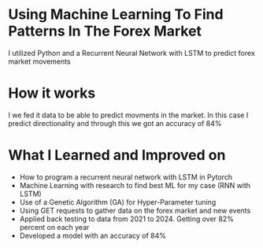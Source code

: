 # Using Machine Learning To Find Patterns In The Forex Market
I utilized Python and a Recurrent Neural Network with LSTM to predict forex market movements
# How it works
I we fed it data to be able to predict movments in the market. In this case I predict directionality and through this we got an accuracy of 84%
# What I Learned and Improved on
- How to program a recurrent neural network with LSTM in Pytorch
- Machine Learning with research to find best ML for my case (RNN with LSTM)
- Use of a Genetic Algorithm (GA) for Hyper-Parameter tuning
- Using GET requests to gather data on the forex market and new events
- Applied back testing to data from 2021 to 2024. Getting over 82% percent on each year
- Developed a model with an accuracy of 84%
